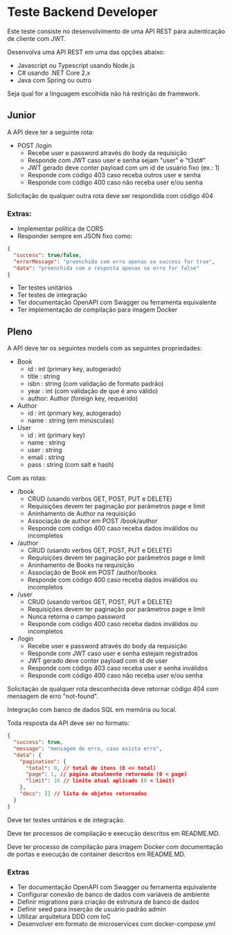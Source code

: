 # Teste Backend Developer

Este teste consiste no desenvolvimento de uma API REST para autenticação de cliente com JWT.

Desenvolva uma API REST em uma das opções abaixo:

  - Javascript ou Typescript usando Node.js
  - C# usando .NET Core 2.x
  - Java com Spring ou outro

Seja qual for a linguagem escolhida não há restrição de framework.

## Junior

A API deve ter a seguinte rota:

  - POST /login
    - Recebe user e password através do body da requisição
    - Responde com JWT caso user e senha sejam "user" e "t3st#"
    - JWT gerado deve conter payload com um id de usuário fixo (ex.: 1)
    - Responde com código 403 caso receba outros user e senha
    - Responde com código 400 caso não receba user e/ou senha

Solicitação de qualquer outra rota deve ser respondida com código 404

### Extras:

  - Implementar política de CORS
  - Responder sempre em JSON fixo como:
  ```json
  {
    "success": true/false,
    "errorMessage": "preenchida com erro apenas se success for true",
    "data": "preenchida com a resposta apenas se erro for false"
  }
  ```
  - Ter testes unitários
  - Ter testes de integração
  - Ter documentação OpenAPI com Swagger ou ferramenta equivalente
  - Ter implementação de compilação para imagem Docker

## Pleno

A API deve ter os seguintes models com as seguintes propriedades:

  - Book
    - id    : int     (primary key, autogerado)
    - title : string
    - isbn  : string  (com validação de formato padrão)
    - year  : int     (com validação de que é ano válido)
    - author: Author (foreign key, requerido)
  - Author
    - id    : int     (primary key, autogerado)
    - name  : string  (em minúsculas)
  - User
    - id    : int     (primary key)
    - name  : string
    - user  : string
    - email : string
    - pass  : string (com salt e hash)

Com as rotas:

  - /book
    - CRUD (usando verbos GET, POST, PUT e DELETE)
    - Requisições devem ter paginação por parâmetros page e limit
    - Aninhamento de Author na requisição
    - Associação de author em POST /book/author
    - Responde com código 400 caso receba dados inválidos ou incompletos
  - /author
    - CRUD (usando verbos GET, POST, PUT e DELETE)
    - Requisições devem ter paginação por parâmetros page e limit
    - Aninhamento de Books na requisição
    - Associação de Book em POST /author/books
    - Responde com código 400 caso receba dados inválidos ou incompletos
  - /user
    - CRUD (usando verbos GET, POST, PUT e DELETE)
    - Requisições devem ter paginação por parâmetros page e limit
    - Nunca retorna o campo password
    - Responde com código 400 caso receba dados inválidos ou incompletos
  - /login
    - Recebe user e password através do body da requisição
    - Responde com JWT caso user e senha estejam registrados
    - JWT gerado deve conter payload com id de user
    - Responde com código 403 caso receba user e senha inválidos
    - Responde com código 400 caso não receba user e/ou senha

Solicitação de qualquer rota desconhecida deve retornar código 404 com mensagem de erro "not-found".

Integração com banco de dados SQL em memória ou local.

Toda resposta da API deve ser no formato:

```json
{
  "success": true,
  "message": "mensagem de erro, caso exista erro",
  "data": {
    "pagination": {
      "total": 0, // total de itens (0 <= total)
      "page": 1, // página atualmente retornada (0 < page)
      "limit": 10 // limite atual aplicado (0 < limit)
    },
    "docs": [] // lista de objetos retornados
  }
}
```

Deve ter testes unitários e de integração.

Deve ter processos de compilação e execução descritos em README.MD.

Deve ter processo de compilação para imagem Docker com documentação de portas e execução de container descritos em README.MD.

### Extras

  - Ter documentação OpenAPI com Swagger ou ferramenta equivalente
  - Configurar conexão de banco de dados com variáveis de ambiente
  - Definir migrations para criação de estrutura de banco de dados
  - Definir seed para inserção de usuário padrão admin
  - Utilizar arquitetura DDD com IoC
  - Desenvolver em formato de microservices com docker-compose.yml

